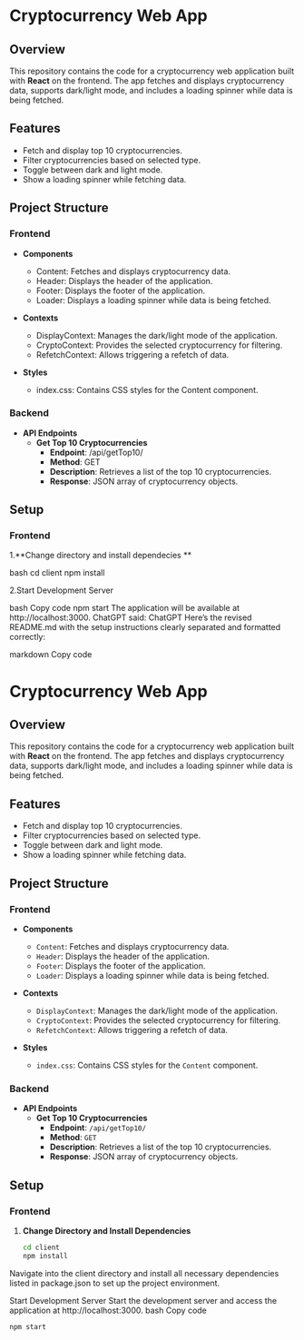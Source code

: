 
# Cryptocurrency Web App

## Overview
This repository contains the code for a cryptocurrency web application built with **React** on the frontend. The app fetches and displays cryptocurrency data, supports dark/light mode, and includes a loading spinner while data is being fetched.

## Features
- Fetch and display top 10 cryptocurrencies.
- Filter cryptocurrencies based on selected type.
- Toggle between dark and light mode.
- Show a loading spinner while fetching data.

## Project Structure

### **Frontend**

- **Components**
  - Content: Fetches and displays cryptocurrency data.
  - Header: Displays the header of the application.
  - Footer: Displays the footer of the application.
  - Loader: Displays a loading spinner while data is being fetched.

- **Contexts**
  - DisplayContext: Manages the dark/light mode of the application.
  - CryptoContext: Provides the selected cryptocurrency for filtering.
  - RefetchContext: Allows triggering a refetch of data.

- **Styles**
  - index.css: Contains CSS styles for the Content component.

### **Backend**

- **API Endpoints**
  - **Get Top 10 Cryptocurrencies**
    - **Endpoint**: /api/getTop10/
    - **Method**: GET
    - **Description**: Retrieves a list of the top 10 cryptocurrencies.
    - **Response**: JSON array of cryptocurrency objects.

## Setup

### **Frontend**

1.**Change directory and install dependecies **
   
bash
   cd client
   npm install

2.Start Development Server

bash
Copy code
npm start
The application will be available at http://localhost:3000.
ChatGPT said:
ChatGPT
Here’s the revised README.md with the setup instructions clearly separated and formatted correctly:

markdown
Copy code
# Cryptocurrency Web App

## Overview
This repository contains the code for a cryptocurrency web application built with **React** on the frontend. The app fetches and displays cryptocurrency data, supports dark/light mode, and includes a loading spinner while data is being fetched.

## Features
- Fetch and display top 10 cryptocurrencies.
- Filter cryptocurrencies based on selected type.
- Toggle between dark and light mode.
- Show a loading spinner while fetching data.

## Project Structure

### **Frontend**

- **Components**
  - `Content`: Fetches and displays cryptocurrency data.
  - `Header`: Displays the header of the application.
  - `Footer`: Displays the footer of the application.
  - `Loader`: Displays a loading spinner while data is being fetched.

- **Contexts**
  - `DisplayContext`: Manages the dark/light mode of the application.
  - `CryptoContext`: Provides the selected cryptocurrency for filtering.
  - `RefetchContext`: Allows triggering a refetch of data.

- **Styles**
  - `index.css`: Contains CSS styles for the `Content` component.

### **Backend**

- **API Endpoints**
  - **Get Top 10 Cryptocurrencies**
    - **Endpoint**: `/api/getTop10/`
    - **Method**: `GET`
    - **Description**: Retrieves a list of the top 10 cryptocurrencies.
    - **Response**: JSON array of cryptocurrency objects.

## Setup

### **Frontend**

1. **Change Directory and Install Dependencies**
   ```bash
   cd client
   npm install
Navigate into the client directory and install all necessary dependencies listed in package.json to set up the project environment.

Start Development Server
Start the development server and access the application at http://localhost:3000.
bash
Copy code
  ```bash
  npm start







